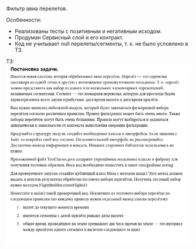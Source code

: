 Фильтр авиа перелетов.

Особенности:
* Реализованы тесты с позитивным и негативным исходом.
* Продуман Сервисный слой и его контракт.
* Код не учитывает null перелеты/сегменты, т. к. не было условлено в ТЗ.

ТЗ:
![](condition/condition.png)